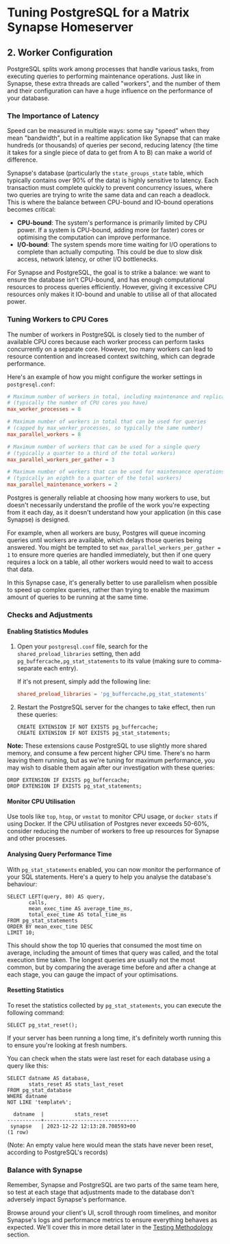# Tuning PostgreSQL for a Matrix Synapse Homeserver

## 2. Worker Configuration

PostgreSQL splits work among processes that handle various tasks, from executing queries to performing maintenance operations. Just like in Synapse, these extra threads are called "workers", and the number of them and their configuration can have a huge influence on the performance of your database.

### The Importance of Latency

Speed can be measured in multiple ways: some say "speed" when they mean "bandwidth", but in a realtime application like Synapse that can make hundreds (or thousands) of queries per second, reducing latency (the time it takes for a single piece of data to get from A to B) can make a world of difference.

Synapse's database (particularly the `state_groups_state` table, which typically contains over 90% of the data) is highly sensitive to latency. Each transaction must complete quickly to prevent concurrency issues, where two queries are trying to write the same data and can reach a deadlock. This is where the balance between CPU-bound and IO-bound operations becomes critical:

- **CPU-bound**: The system's performance is primarily limited by CPU power. If a system is CPU-bound, adding more (or faster) cores or optimising the computation can improve performance.
- **I/O-bound**: The system spends more time waiting for I/O operations to complete than actually computing. This could be due to slow disk access, network latency, or other I/O bottlenecks.

For Synapse and PostgreSQL, the goal is to strike a balance: we want to ensure the database isn't CPU-bound, and has enough computational resources to process queries efficiently. However, giving it excessive CPU resources only makes it IO-bound and unable to utilise all of that allocated power.

### Tuning Workers to CPU Cores

The number of workers in PostgreSQL is closely tied to the number of available CPU cores because each worker process can perform tasks concurrently on a separate core. However, too many workers can lead to resource contention and increased context switching, which can degrade performance.

Here's an example of how you might configure the worker settings in `postgresql.conf`:

```ini,icon=.devicon-postgresql-plain,filepath=postgresql.conf
# Maximum number of workers in total, including maintenance and replication
# (typically the number of CPU cores you have)
max_worker_processes = 8

# Maximum number of workers in total that can be used for queries
# (capped by max_worker_processes, so typically the same number)
max_parallel_workers = 8

# Maximum number of workers that can be used for a single query
# (typically a quarter to a third of the total workers)
max_parallel_workers_per_gather = 3

# Maximum number of workers that can be used for maintenance operations
# (typically an eighth to a quarter of the total workers)
max_parallel_maintenance_workers = 2
```

Postgres is generally reliable at choosing how many workers to use, but doesn't necessarily understand the profile of the work you're expecting from it each day, as it doesn't understand how your application (in this case Synapse) is designed.

For example, when all workers are busy, Postgres will queue incoming queries until workers are available, which delays those queries being answered. You might be tempted to set `max_parallel_workers_per_gather = 1` to ensure more queries are handled immediately, but then if one query requires a lock on a table, all other workers would need to wait to access that data.

In this Synapse case, it's generally better to use parallelism when possible to speed up complex queries, rather than trying to enable the maximum amount of queries to be running at the same time.

### Checks and Adjustments

#### Enabling Statistics Modules

1. Open your `postgresql.conf` file, search for the `shared_preload_libraries` setting, then add `pg_buffercache,pg_stat_statements` to its value (making sure to comma-separate each entry).

   If it's not present, simply add the following line:

   ```ini,icon=.devicon-postgresql-plain,filepath=postgresql.conf
   shared_preload_libraries = 'pg_buffercache,pg_stat_statements'
   ```

2. Restart the PostgreSQL server for the changes to take effect, then run these queries:

   ```sql,icon=.devicon-postgresql-plain,filepath=psql
   CREATE EXTENSION IF NOT EXISTS pg_buffercache;
   CREATE EXTENSION IF NOT EXISTS pg_stat_statements;
   ```

**Note:** These extensions cause PostgreSQL to use slightly more shared memory, and consume a few percent higher CPU time. There's no harm leaving them running, but as we're tuning for maximum performance, you may wish to disable them again after our investigation with these queries:

```sql,icon=.devicon-postgresql-plain,filepath=psql
DROP EXTENSION IF EXISTS pg_buffercache;
DROP EXTENSION IF EXISTS pg_stat_statements;
```

#### Monitor CPU Utilisation

Use tools like `top`, `htop`, or `vmstat` to monitor CPU usage, or `docker stats` if using Docker. If the CPU utilisation of Postgres never exceeds 50-60%, consider reducing the number of workers to free up resources for Synapse and other processes.

#### Analysing Query Performance Time

With `pg_stat_statements` enabled, you can now monitor the performance of your SQL statements. Here's a query to help you analyse the database's behaviour:

```sql,icon=.devicon-postgresql-plain,filepath=psql
SELECT LEFT(query, 80) AS query,
       calls,
       mean_exec_time AS average_time_ms,
       total_exec_time AS total_time_ms
FROM pg_stat_statements
ORDER BY mean_exec_time DESC
LIMIT 10;
```

This should show the top 10 queries that consumed the most time on average, including the amount of times that query was called, and the total execution time taken. The longest queries are usually not the most common, but by comparing the average time before and after a change at each stage, you can gauge the impact of your optimisations.

#### Resetting Statistics

To reset the statistics collected by `pg_stat_statements`, you can execute the following command:

```sql,icon=.devicon-postgresql-plain,filepath=psql
SELECT pg_stat_reset();
```

If your server has been running a long time, it's definitely worth running this to ensure you're looking at fresh numbers.

You can check when the stats were last reset for each database using a query like this:

```sql,icon=.devicon-postgresql-plain,filepath=psql
SELECT datname AS database,
       stats_reset AS stats_last_reset
FROM pg_stat_database
WHERE datname
NOT LIKE 'template%';

  datname  |          stats_reset
-----------+-------------------------------
 synapse   | 2023-12-22 12:13:28.708593+00
(1 row)
```

(Note: An empty value here would mean the stats have never been reset, according to PostgreSQL's records)

### Balance with Synapse

Remember, Synapse and PostgreSQL are two parts of the same team here, so test at each stage that adjustments made to the database don't adversely impact Synapse's performance.

Browse around your client's UI, scroll through room timelines, and monitor Synapse's logs and performance metrics to ensure everything behaves as expected. We'll cover this in more detail later in the [Testing Methodology](8-testing.md) section.
